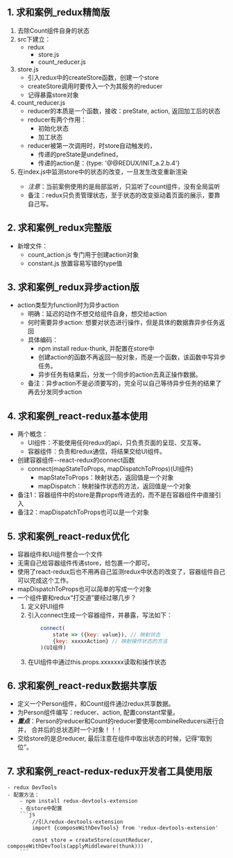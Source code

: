## 1. 求和案例_redux精简版
1. 去除Count组件自身的状态
2. src下建立：
    - redux
        - store.js
        - count_reducer.js
3. store.js
    - 引入redux中的createStore函数，创建一个store
    - createStore调用时要传入一个为其服务的reducer
    - 记得暴露store对象
4. count_reducer.js
    - reducer的本质是一个函数，接收：preState, action, 返回加工后的状态
    - reducer有两个作用：
        - 初始化状态
        - 加工状态
    - reducer被第一次调用时，时store自动触发的，
        - 传递的preState是undefined，
        - 传递的action是：{type: '@@REDUX/INIT_a.2.b.4'}
5. 在index.js中监测store中的状态的改变，一旦发生改变重新渲染<App/>
    - *注意*：当前案例使用的是局部监听，只监听了count组件，没有全局监听
    - 备注：redux只负责管理状态，至于状态的改变驱动着页面的展示，要靠自己写。

## 2. 求和案例_redux完整版
- 新增文件：
    - count_action.js  专门用于创建action对象
    - constant.js 放置容易写错的type值

## 3. 求和案例_redux异步action版
- action类型为function时为异步action
    - 明确：延迟的动作不想交给组件自身，想交给action
    - 何时需要异步action: 想要对状态进行操作，但是具体的数据靠异步任务返回
    - 具体编码：
        - npm install redux-thunk, 并配置在store中
        - 创建action的函数不再返回一般对象，而是一个函数，该函数中写异步任务。
        - 异步任务有结果后，分发一个同步的action去真正操作数据。
    - 备注：异步action不是必须要写的，完全可以自己等待异步任务的结果了再去分发同步action

## 4. 求和案例_react-redux基本使用
- 两个概念：
    - UI组件：不能使用任何redux的api，只负责页面的呈现、交互等。
    - 容器组件：负责和redux通信，将结果交给UI组件。
- 创建容器组件--react-redux的connect函数
    - connect(mapStateToProps, mapDispatchToProps)(UI组件)
        - mapStateToProps：映射状态，返回值是一个对象
        - mapDispatch：映射操作状态的方法，返回值是一个对象
- 备注1：容器组件中的store是靠props传进去的，而不是在容器组件中直接引入
- 备注2：mapDispatchToProps也可以是一个对象

## 5. 求和案例_react-redux优化
   - 容器组件和UI组件整合一个文件
   - 无需自己给容器组件传递store，给<App/>包裹一个<Provider store={store}>即可。
   - 使用了react-redux后也不用再自己监测redux中状态的改变了，容器组件自己可以完成这个工作。
   - mapDispatchToProps也可以简单的写成一个对象
   - 一个组件要和redux“打交道”要经过哪几步？
        1. 定义好UI组件
        2. 引入connect生成一个容器组件，并暴露，写法如下：
            ```js
                connect(
                    state => ({key: value}), // 映射状态
                    {key: xxxxxAction} // 映射操作状态的方法
                )(UI组件)
            ```
        3. 在UI组件中通过this.props.xxxxxxx读取和操作状态

## 6. 求和案例_react-redux数据共享版
   - 定义一个Person组件，和Count组件通过redux共享数据。
   - 为Person组件编写：reducer、action, 配置constant常量。
   - ***重点***：Person的reducer和Count的reducer要使用combineReducers进行合并，
        合并后的总状态时一个对象！！！
   - 交给store的是总reducer, 最后注意在组件中取出状态的时候，记得“取到位”。

## 7. 求和案例_react-redux-redux开发者工具使用版
    - redux DevTools
    - 配置方法：
        - npm install redux-devtools-extension
        - 在store中配置
        ```js
            //引入redux-devtools-extension
            import {composeWithDevTools} from 'redux-devtools-extension'

            const store = createStore(countReducer, composeWithDevTools(applyMiddleware(thunk)))
        ```

